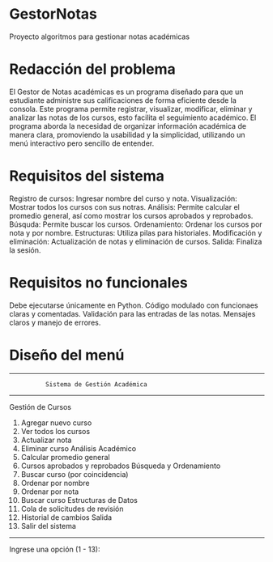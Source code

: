 # GestorNotas
Proyecto algoritmos para gestionar notas académicas

# Redacción del problema
El Gestor de Notas académicas es un programa diseñado para que un estudiante administre sus calificaciones de forma eficiente desde la consola. Este programa permite registrar, visualizar, modificar, eliminar y analizar las notas de los cursos, esto facilita el seguimiento académico. El programa aborda la necesidad de organizar información académica de manera clara, promoviendo la usabilidad y la simplicidad, utilizando un menú interactivo pero sencillo de entender.

# Requisitos del sistema
Registro de cursos: Ingresar nombre del curso y nota.
Visualización: Mostrar todos los cursos con sus notras.
Análisis: Permite calcular el promedio general, así como mostrar los cursos aprobados y reprobados.
Búsquda: Permite buscar los cursos.
Ordenamiento: Ordenar los cursos por nota y por nombre.
Estructuras: Utiliza pilas para historiales.
Modificación y eliminación: Actualización de notas y eliminación de cursos.
Salida: Finaliza la sesión.

# Requisitos no funcionales
Debe ejecutarse únicamente en Python.
Código modulado con funcionaes claras y comentadas.
Validación para las entradas de las notas.
Mensajes claros y manejo de errores.

# Diseño del menú
---------------------------------------------------------
              Sistema de Gestión Académica 
---------------------------------------------------------
Gestión de Cursos
  1. Agregar nuevo curso
  2. Ver todos los cursos
  3. Actualizar nota
  4. Eliminar curso
Análisis Académico
  5. Calcular promedio general
  6. Cursos aprobados y reprobados
Búsqueda y Ordenamiento
  7. Buscar curso (por coincidencia)
  8. Ordenar por nombre
  9. Ordenar por nota
  10. Buscar curso
Estructuras de Datos
  11. Cola de solicitudes de revisión
  12. Historial de cambios
Salida
  13. Salir del sistema
-------------------------------------------------------
Ingrese una opción (1 - 13):
